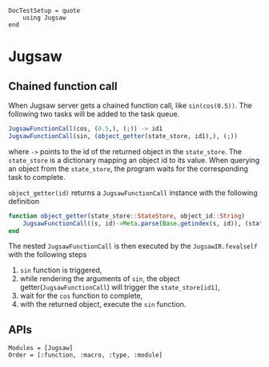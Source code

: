 ```@meta
DocTestSetup = quote
    using Jugsaw
end 
```

# Jugsaw

## Chained function call

When Jugsaw server gets a chained function call, like `sin(cos(0.5))`.
The following two tasks will be added to the task queue.
```julia
JugsawFunctionCall(cos, (0.5,), (;)) -> id1
JugsawFunctionCall(sin, (object_getter(state_store, id1),), (;))
```
where `->` points to the id of the returned object in the `state_store`.
The `state_store` is a dictionary mapping an object id to its value.
When querying an object from the `state_store`, the program waits for the corresponding task to complete.

`object_getter(id)` returns a `JugsawFunctionCall` instance with the following definition
```julia
function object_getter(state_store::StateStore, object_id::String)
    JugsawFunctionCall((s, id)->Meta.parse(Base.getindex(s, id)), (state_store, object_id), (;))
end
```

The nested `JugsawFunctionCall` is then executed by the `JugsawIR.fevalself` with the following steps
1. `sin` function is triggered,
2. while rendering the arguments of `sin`, the object getter(`JugsawFunctionCall`) will trigger the `state_store[id1]`,
3. wait for the `cos` function to complete,
4. with the returned object, execute the `sin` function.

## APIs

```@autodocs
Modules = [Jugsaw]
Order = [:function, :macro, :type, :module]
```
